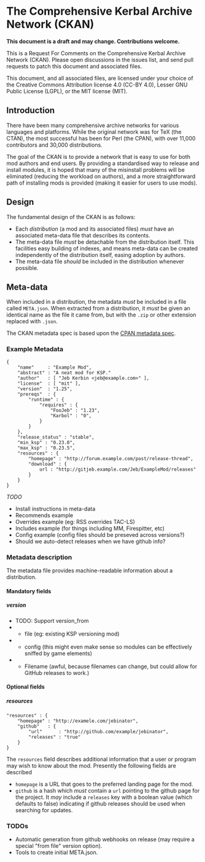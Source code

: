 # The Comprehensive Kerbal Archive Network (CKAN)

**This document is a draft and may change. Contributions welcome.**

This is a Request For Comments on the Comprehensive Kerbal Archive
Network (CKAN). Please open discussions in the issues list, and
send pull requests to patch this document and associated files.

This document, and all associated files, are licensed under your
choice of the Creative Commons Attribution license 4.0 (CC-BY 4.0),
Lesser GNU Public License (LGPL), or the MIT license (MIT).

## Introduction

There have been many comprehensive archive networks for various
languages and platforms. While the original network was for TeX
(the CTAN), the most successful has been for Perl (the CPAN),
with over 11,000 contributors and 30,000 distributions.

The goal of the CKAN is to provide a network that is easy to use
for both mod authors and end users. By providing a standardised way
to release and install modules, it is hoped that many of the misinstall
problems will be eliminated (reducing the workload on authors), and
a more straightforward path of installing mods is provided (making
it easier for users to use mods).

## Design

The fundamental design of the CKAN is as follows:

- Each *distribution* (a mod and its associated files) *must* have an
  associated meta-data file that describes its contents.
- The meta-data file *must* be detachable from the distribution
  itself. This facilities easy building of indexes, and means meta-data
  can be created independently of the distribution itself, easing
  adoption by authors.
- The meta-data file *should* be included in the distribution whenever
  possible.

## Meta-data

When included in a distribution, the metadata *must* be included
in a file called `META.json`. When extracted from a distribution,
it *must* be given an identical name as the file it came from, but
with the `.zip` or other extension replaced with `.json`.

The CKAN metadata spec is based upon the
[CPAN metadata spec](https://metacpan.org/pod/CPAN::Meta::Spec).

### Example Metadata

    {
        "name"     : "Example Mod",
        "abstract" : "A neat mod for KSP."
        "author"   : [ "Jeb Kerbin <jeb@example.com>" ],
        "license"  : [ "mit" ],
        "version"  : "1.25",
        "prereqs"  : {
            "runtime" : {
                "requires" : {
                    "FooJeb" : "1.23",
                    "Karbol" : "0",
                }
            }
        },
        "release_status" : "stable",
        "min_ksp" : "0.23.0",
        "max_ksp" : "0.23.5",
        "resources" : {
            "homepage" : "http://forum.example.com/post/release-thread",
            "download" : {
                url : "http://gitjeb.example.com/Jeb/ExampleMod/releases"
            }
        }
    }

*TODO*

- Install instructions in meta-data
- Recommends example
- Overrides example (eg: RSS overrides TAC-LS)
- Includes example (for things including MM, Firespitter, etc)
- Config example (config files should be preseved across versions?)
- Should we auto-detect releases when we have github info?

### Metadata description

The metadata file provides machine-readable information about a
distribution.

#### Mandatory fields

##### version

- TODO: Support version_from
- - file (eg: existing KSP versioning mod)
- - config (this might even make sense so modules can be effectively
    sniffed by game elements)
- - Filename (awful, because filenames can change, but could allow
    for GitHub releases to work.)

#### Optional fields

##### resources

    "resources" : {
        "homepage" : "http://examele.com/jebinator",
        "github"   : {
            "url"      : "http://github.com/example/jebinator",
            "releases" : "true"
        }
    }

The `resources` field describes additional information that a user or
program may wish to know about the mod. Presently the following fields
are described

- `homepage` is a URL that goes to the preferred landing page for the mod.
- `github` is a hash which *must* contain a `url` pointing to the
  github page for the project. It *may* include a `releases` key
  with a boolean value (which defaults to false) indicating if github releases
  should be used when searching for updates.

### TODOs

- Automatic generation from github webhooks on release (may require
  a special "from file" version option).
- Tools to create initial META.json.

